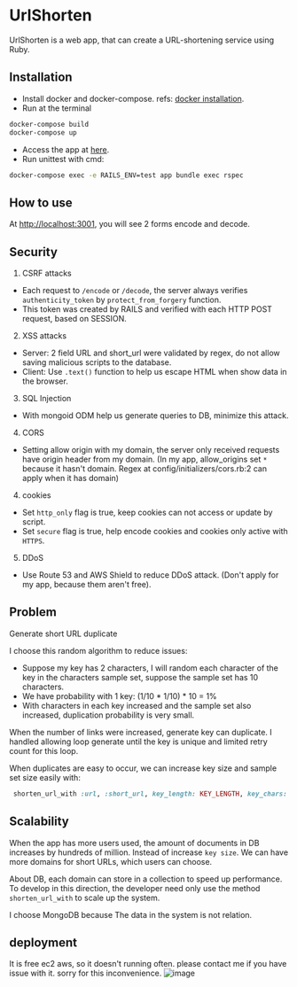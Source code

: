 # UrlShorten

UrlShorten is a web app, that can create a URL-shortening service using Ruby.

## Installation

* Install docker and docker-compose. refs: [docker installation](https://docs.docker.com/compose/).
* Run at the terminal
```bash
docker-compose build
docker-compose up
```
* Access the app at [here](http://localhost:3001).
* Run unittest with cmd:
```bash
docker-compose exec -e RAILS_ENV=test app bundle exec rspec
```

## How to use

At [http://localhost:3001](http://localhost:3001), you will see 2 forms encode and decode.

## Security

1. CSRF attacks

* Each request to `/encode` or `/decode`, the server always verifies `authenticity_token` by `protect_from_forgery` function.
* This token was created by RAILS and verified with each HTTP POST request, based on SESSION.

2. XSS attacks

* Server: 2 field URL and short_url were validated by regex, do not allow saving malicious scripts to the database.
* Client: Use `.text()` function to help us escape HTML when show data in the browser.

3. SQL Injection

* With mongoid ODM help us generate queries to DB, minimize this attack.

4. CORS

* Setting allow origin with my domain, the server only received requests have origin header from my domain.
(In my app, allow_origins set `*` because it hasn't domain. Regex at config/initializers/cors.rb:2 can apply when it has domain)

4. cookies

* Set `http_only` flag is true, keep cookies can not access or update by script.
* Set `secure` flag is true, help encode cookies and cookies only active with `HTTPS`.

5. DDoS

* Use Route 53 and AWS Shield to reduce DDoS attack. (Don't apply for my app, because them aren't free).

## Problem

Generate short URL duplicate

I choose this random algorithm to reduce issues:
* Suppose my key has 2 characters, I will random each character of the key in the characters sample set, suppose the sample set has 10 characters.
* We have probability with 1 key: (1/10 * 1/10) * 10 = 1%
* With characters in each key increased and the sample set also increased, duplication probability is very small.

When the number of links were increased, generate key can duplicate. I handled allowing loop generate until the key is unique and limited retry count for this loop.

When duplicates are easy to occur, we can increase key size and sample set size easily with:
```ruby
 shorten_url_with :url, :short_url, key_length: KEY_LENGTH, key_chars: SAMPLE_SET
```

## Scalability

When the app has more users used, the amount of documents in DB increases by hundreds of million. Instead of increase `key size`. We can have more domains for short URLs, which users can choose.

About DB, each domain can store in a collection to speed up performance. To develop in this direction, the developer need only use the method `shorten_url_with` to scale up the system.

I choose MongoDB because The data in the system is not relation.

## deployment

It is free ec2 aws, so it doesn't running often. please contact me if you have issue with it. sorry for this inconvenience.
![image](https://user-images.githubusercontent.com/33271704/205663835-08a26ad5-2d7d-43e8-8497-871c59d0fa5d.png)

